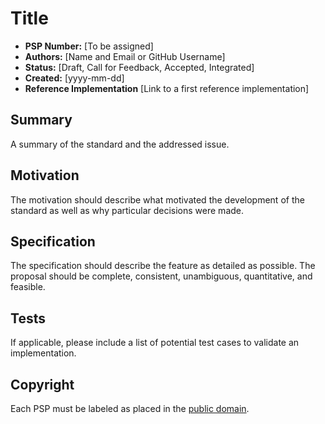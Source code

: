 # Title

- **PSP Number:** [To be assigned]
- **Authors:** [Name and Email or GitHub Username]
- **Status:** [Draft, Call for Feedback, Accepted, Integrated]
- **Created:** [yyyy-mm-dd]
- **Reference Implementation** [Link to a first reference implementation]

## Summary

A summary of the standard and the addressed issue.

## Motivation

The motivation should describe what motivated the development of the standard as well as why
particular decisions were made.

## Specification

The specification should describe the feature as detailed as possible. The proposal should be
complete, consistent, unambiguous, quantitative, and feasible.

## Tests

If applicable, please include a list of potential test cases to validate an implementation.

## Copyright

Each PSP must be labeled as placed in the
[public domain](https://creativecommons.org/publicdomain/zero/1.0/).
